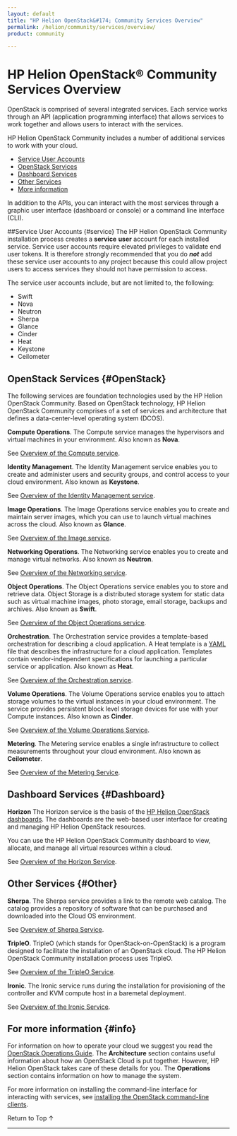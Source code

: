```yaml
---
layout: default
title: "HP Helion OpenStack&#174; Community Services Overview"
permalink: /helion/community/services/overview/
product: community

---
```

<!--PUBLISHED-->

<script>

function PageRefresh {
onLoad="window.refresh"
}

PageRefresh();

</script>

<!--
<p style="font-size: small;"> <a href="/helion/community/technical-overview/">&#9664; PREV</a> | <a href="/helion/community/">&#9650; UP</a> | <a href="/helion/community/support-matrix/"> NEXT &#9654</a> </p>  
-->

# HP Helion OpenStack&#174; Community Services Overview

OpenStack is comprised of several integrated services. Each service works through an API (application programming interface) that allows services to work together and allows users to interact with the services.

HP Helion OpenStack Community includes a number of additional services to work with your cloud. 

- [Service User Accounts](#service)
- [OpenStack Services](#OpenStack)
- [Dashboard Services](#Dashboard)
- [Other Services](#Other)
- [More information](#info)

In addition to the APIs, you can interact with the most services through a graphic user interface (dashboard or console) or a command line interface (CLI).

##Service User Accounts {#service}
The HP Helion OpenStack Community installation process creates a **service** **user** account for each installed service. Service user accounts require elevated privileges to validate end user tokens. It is therefore strongly recommended that you do ***not*** add these service user accounts to any project because this could allow project users to access services they should not have permission to access. 

The service user accounts include, but are not limited to, the following:

- Swift
- Nova
- Neutron
- Sherpa
- Glance
- Cinder
- Heat
- Keystone
- Ceilometer

## OpenStack Services {#OpenStack}

The following services are foundation technologies used by the HP Helion OpenStack Community. Based on OpenStack technology, HP Helion OpenStack  Community comprises of a set of services and architecture that defines a data-center-level operating system (DCOS).

**Compute Operations**. The Compute service manages the hypervisors and virtual machines in your environment. Also known as **Nova**. 

See [Overview of the Compute service](/helion/community/services/compute/overview/).

**Identity Management**. The Identity Management service enables you to create and administer users and security groups, and control access to your cloud environment. Also known as **Keystone**.

See [Overview of the Identity Management service](/helion/community/services/identity/overview/).

**Image Operations**. The Image Operations service enables you to create and maintain server images, which you can use to launch virtual machines across the cloud. Also known as **Glance**.

See [Overview of the Image service](/helion/community/services/imaging/overview/).

**Networking Operations**. The Networking service enables you to create and manage virtual networks. Also known as **Neutron**.

See [Overview of the Networking service](/helion/community/services/networking/overview/).

**Object Operations**. The Object Operations service enables you to store and retrieve data. Object Storage is a distributed storage system for static data such as virtual machine images, photo storage, email storage, backups and archives. Also known as **Swift**.

See [Overview of the Object Operations service](/helion/community/services/object/overview/).

**Orchestration**. The Orchestration service provides a template-based orchestration for describing a cloud application. A Heat template is a [YAML](http://www.yaml.org/) file that describes the infrastructure for a cloud application. Templates contain vendor-independent specifications for launching a particular service or application.  Also known as **Heat**.

See [Overview of the Orchestration service](/helion/community/services/orchestration/overview/).

**Volume Operations**. The Volume Operations service enables you to attach storage volumes to the virtual instances in your cloud environment. The service provides persistent block level storage devices for use with your Compute instances. Also known as **Cinder**.

See [Overview of the Volume Operations Service](/helion/community/services/volume/overview/).

**Metering**. The Metering service enables a single infrastructure to collect measurements throughout your cloud environment. Also known as **Ceilometer**.

See [Overview of the Metering Service](/helion/community/services/reporting/overview/).

## Dashboard Services {#Dashboard}

**Horizon** The Horizon service is the basis of the [HP Helion OpenStack dashboards](/helion/community/dashboard/how-works/). The dashboards are the web-based user interface for creating and managing HP Helion OpenStack resources.

You can use the HP Helion OpenStack Community dashboard to view, allocate, and manage all virtual resources within a cloud. 

See [Overview of the Horizon Service](/helion/community/services/horizon/overview/).
<!-- Not in 1.4
**Loom**. The Loom service facilitates the comprehension and manipulation of complex systems using the Unity dashboard.

See [Overview of the Loom Service](/helion/community/services/loom/overview/).
-->
## Other Services {#Other}

**Sherpa**. The Sherpa service provides a link to the remote web catalog. The catalog provides a repository of software that can be purchased and downloaded into the Cloud OS environment.  

See [Overview of Sherpa Service](/helion/community/services/sherpa/overview/).

**TripleO**. TripleO (which stands for OpenStack-on-OpenStack) is a program designed to facilitate the installation of an OpenStack cloud. The HP Helion OpenStack Community installation process uses TripleO.

See [Overview of the TripleO Service](/helion/community/services/tripleo/overview/).

**Ironic**. The Ironic service runs during the installation for provisioning of the controller and KVM compute host in a baremetal deployment.

See [Overview of the Ironic Service](/helion/community/services/ironic/overview/).

<!-- Not in 1.4
**Sirius**. HP Helion OpenStack Sirius service assists the Cloud Administrator in the configuration of storage services (like Cinder and Swift) which run in the Overcloud on various storage devices.

See [Overview of Sirius Service](/helion/community/services/sirius/overview/)

**EON**. ESX on border (EON) service is an inventory which interacts with the VMware vCenter server and collects the information available at the datacenters and clusters. These information is used for deployment and configuration of ESX Proxy Compute node. EON service is deployed in undercloud controller node.

See [Overview of EON Service](/helion/community/services/eon/overview/)


**DNSaaS**. The HP Helion OpenStack DNSaaS (Domain Name System as a Service) provides a way to display, create, modify, and delete DNS records on the assigned DNS server network. 

See [Overview of the DNS as a Service](/helion/community/install/dnsaas/).

**DVR**. Distributed Virtual Routing (DVR) allows you to define connectivity among different VNSs as well as connectivity between VNS hosts and the external network. HP Helion OpenStack Community provides Distributed Virtual Routing to cloud users. 

See [Overview of DVR Service](/helion/community/services/dvr/overview/).
-->
## For more information {#info}
For information on how to operate your cloud we suggest you read the [OpenStack Operations Guide](http://docs.openstack.org/ops/). The **Architecture** section contains useful information about how an OpenStack Cloud is put together. However, HP Helion OpenStack takes care of these details for you. The **Operations** section contains information on how to manage the system.

For more information on installing the command-line interface for interacting with services, see [installing the OpenStack command-line clients](http://docs.openstack.org/user-guide/content/install_clients.html).


 <a href="#top" style="padding:14px 0px 14px 0px; text-decoration: none;"> Return to Top &#8593; </a>

----
